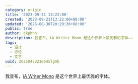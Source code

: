 ```yaml
---
category: origin
title: '2023-09-21 13:22:00'
created: '2023-09-21T13:22:00+08:00'
updated: '2025-08-30T20:29:36+08:00'
public: true
author: dkphhh
description: 我宣布，iA Writer Mono 是这个世界上最优雅的字体……
tags:
  - 设计
  - 评论
  - 文艺
uuid: 20250420210645lgmb
---
```


我宣布，[iA Writer Mono](https://ia.net/topics/a-typographic-christmas) 是这个世界上最优雅的字体。
